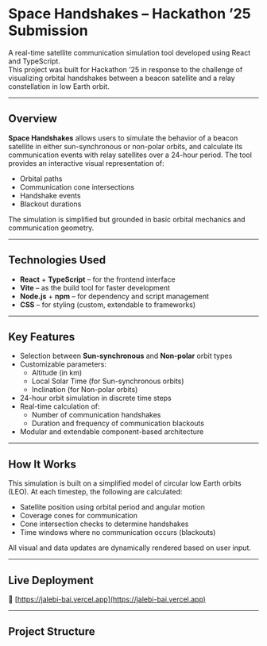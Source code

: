 # Space Handshakes – Hackathon ’25 Submission

A real-time satellite communication simulation tool developed using React and TypeScript.  
This project was built for Hackathon ’25 in response to the challenge of visualizing orbital handshakes between a beacon satellite and a relay constellation in low Earth orbit.

---

## Overview

**Space Handshakes** allows users to simulate the behavior of a beacon satellite in either sun-synchronous or non-polar orbits, and calculate its communication events with relay satellites over a 24-hour period. The tool provides an interactive visual representation of:

- Orbital paths
- Communication cone intersections
- Handshake events
- Blackout durations

The simulation is simplified but grounded in basic orbital mechanics and communication geometry.

---

## Technologies Used

- **React** + **TypeScript** – for the frontend interface
- **Vite** – as the build tool for faster development
- **Node.js** + **npm** – for dependency and script management
- **CSS** – for styling (custom, extendable to frameworks)

---

## Key Features

- Selection between **Sun-synchronous** and **Non-polar** orbit types
- Customizable parameters:
  - Altitude (in km)
  - Local Solar Time (for Sun-synchronous orbits)
  - Inclination (for Non-polar orbits)
- 24-hour orbit simulation in discrete time steps
- Real-time calculation of:
  - Number of communication handshakes
  - Duration and frequency of communication blackouts
- Modular and extendable component-based architecture

---

## How It Works

This simulation is built on a simplified model of circular low Earth orbits (LEO). At each timestep, the following are calculated:

- Satellite position using orbital period and angular motion
- Coverage cones for communication
- Cone intersection checks to determine handshakes
- Time windows where no communication occurs (blackouts)

All visual and data updates are dynamically rendered based on user input.

---

## Live Deployment

🔗 [https://jalebi-bai.vercel.app](https://jalebi-bai.vercel.app)  

---

## Project Structure
